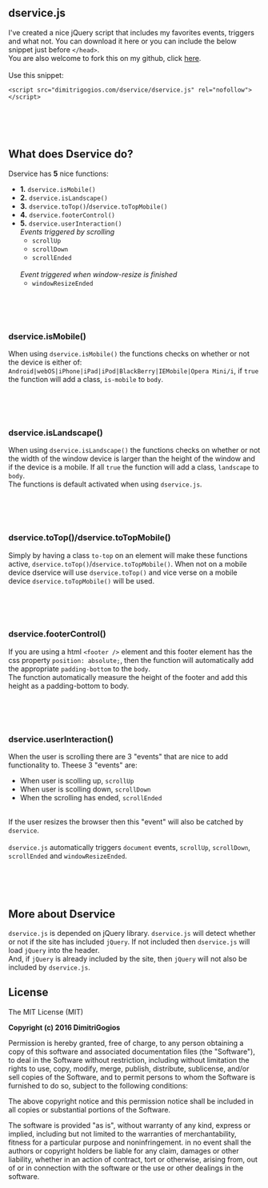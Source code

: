 ## dservice.js
<p>
    I've created a nice jQuery script that includes my favorites events, triggers and what not. You can download it here or you can include the below snippet just before <code>&lt;/head&gt;</code>.<br/>
    You are also welcome to fork this on my github, click <a href="https://github.com/dimitrigogios" target="_blank">here</a>.
    <br/>
    <br/>
    Use this snippet:
    <br/>
    <pre><code>&lt;script src&#61;&quot;dimitrigogios.com/dservice/dservice.js&quot; rel&#61;&quot;nofollow&quot;&gt;&lt;/script&gt;</code></pre>
    <br/>
    <br/>
    <br/>
</p>
<h2>What does Dservice do?</h2>
<p>
    Dservice has <strong>5</strong> nice functions:
    <ul class="list-unstyled dservice-list">
        <li>
            <strong>1.</strong> <code>dservice.isMobile()</code>
        </li>
        <li>
            <strong>2.</strong> <code>dservice.isLandscape()</code>
        </li>
        <li>
            <strong>3.</strong> <code>dservice.toTop()</code>/<code>dservice.toTopMobile()</code>
        </li>
        <li>
            <strong>4.</strong> <code>dservice.footerControl()</code>
        </li>
        <li>
            <strong>5.</strong> <code>dservice.userInteraction()</code>
            <br/>
            <i class="block">Events triggered by scrolling</i>
            <ul>
                <li><code>scrollUp</code></li>
                <li><code>scrollDown</code></li>
                <li><code>scrollEnded</code></li>
            </ul>
            <br/>
            <i class="block">Event triggered when window-resize is finished</i>
            <ul>
                <li><code>windowResizeEnded</code></li>
            </ul>
        </li>
    </ul> 
</p>
<br/>
<br/>
<br/>
<h3>dservice.isMobile()</h3>
<p>
    When using <code>dservice.isMobile()</code> the functions checks on whether or not the device is either of: <code>Android|webOS|iPhone|iPad|iPod|BlackBerry|IEMobile|Opera Mini/i</code>, if <code>true</code> the function will add a class, <code>is-mobile</code> to <code>body</code>.
</p>
<br/>
<br/>
<br/>
<h3>dservice.isLandscape()</h3>
<p>
    When using <code>dservice.isLandscape()</code> the functions checks on whether or not the width of the window device is larger than the height of the window and if the device is a mobile. If all <code>true</code> the function will add a class, <code>landscape</code> to <code>body</code>.<br/>
    The functions is default activated when using <code>dservice.js</code>.
</p>
<br/>
<br/>
<br/>
<h3>dservice.toTop()/dservice.toTopMobile()</h3>
<p>
    Simply by having a class <code>to-top</code> on an element will make these functions active, <code>dservice.toTop()</code>/<code>dservice.toTopMobile()</code>. When not on a mobile device dservice will use <code>dservice.toTop()</code> and vice verse on a mobile device <code>dservice.toTopMobile()</code> will be used.
</p>
<br/>
<br/>
<br/>
<h3>dservice.footerControl()</h3>
<p>
    If you are using a html <code>&lt;footer /&gt;</code> element and this footer element has the css property <code>position: absolute;</code>, then the function will automatically add the appropriate <code>padding-bottom</code> to the <code>body</code>.<br/>
    The function automatically measure the height of the footer and add this height as a padding-bottom to body.
</p>
<br/>
<br/>
<br/>
<h3>dservice.userInteraction()</h3>
<p>
    When the user is scrolling there are 3 "events" that are nice to add functionality to. Theese 3 "events" are:<br/>
    <ul>
        <li>When user is scolling up, <code>scrollUp</code></li>
        <li>When user is scolling down, <code>scrollDown</code></li>
        <li>When the scrolling has ended, <code>scrollEnded</code></li>
    </ul><br/>
    If the user resizes the browser then this "event" will also be catched by <code>dservice</code>.
    <br/> 
    <br/> 
    <code>dservice.js</code> automatically triggers <code>document</code> events, <code>scrollUp</code>, <code>scrollDown</code>, <code>scrollEnded</code> and <code>windowResizeEnded</code>.
</p>
<br/>
<br/>
<br/>
<h2>More about Dservice</h2>
<p>
    <code>dservice.js</code> is depended on jQuery library. <code>dservice.js</code> will detect whether or not if the site has included <code>jQuery</code>. If not included then <code>dservice.js</code> will load <code>jQuery</code> into the header.<br/>
    And, if <code>jQuery</code> is already included by the site, then <code>jQuery</code> will not also be included by <code>dservice.js</code>.<br/>
</p>

## License
The MIT License (MIT)

**Copyright (c) 2016 DimitriGogios**

Permission is hereby granted, free of charge, to any person obtaining a copy
of this software and associated documentation files (the "Software"), to deal
in the Software without restriction, including without limitation the rights
to use, copy, modify, merge, publish, distribute, sublicense, and/or sell
copies of the Software, and to permit persons to whom the Software is
furnished to do so, subject to the following conditions:

The above copyright notice and this permission notice shall be included in all
copies or substantial portions of the Software.

The software is provided "as is", without warranty of any kind, express or
implied, including but not limited to the warranties of merchantability,
fitness for a particular purpose and noninfringement. in no event shall the
authors or copyright holders be liable for any claim, damages or other
liability, whether in an action of contract, tort or otherwise, arising from,
out of or in connection with the software or the use or other dealings in the
software.